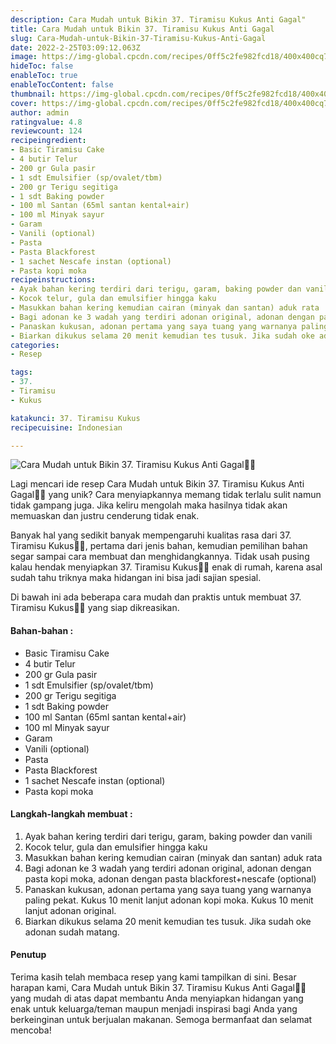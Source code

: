 ```yaml
---
description: Cara Mudah untuk Bikin 37. Tiramisu Kukus Anti Gagal"
title: Cara Mudah untuk Bikin 37. Tiramisu Kukus Anti Gagal
slug: Cara-Mudah-untuk-Bikin-37-Tiramisu-Kukus-Anti-Gagal
date: 2022-2-25T03:09:12.063Z
image: https://img-global.cpcdn.com/recipes/0ff5c2fe982fcd18/400x400cq70/photo.jpg
hideToc: false
enableToc: true
enableTocContent: false
thumbnail: https://img-global.cpcdn.com/recipes/0ff5c2fe982fcd18/400x400cq70/photo.jpg
cover: https://img-global.cpcdn.com/recipes/0ff5c2fe982fcd18/400x400cq70/photo.jpg
author: admin
ratingvalue: 4.8
reviewcount: 124
recipeingredient:
- Basic Tiramisu Cake
- 4 butir Telur
- 200 gr Gula pasir
- 1 sdt Emulsifier (sp/ovalet/tbm)
- 200 gr Terigu segitiga
- 1 sdt Baking powder
- 100 ml Santan (65ml santan kental+air)
- 100 ml Minyak sayur
- Garam
- Vanili (optional)
- Pasta
- Pasta Blackforest
- 1 sachet Nescafe instan (optional)
- Pasta kopi moka
recipeinstructions:
- Ayak bahan kering terdiri dari terigu, garam, baking powder dan vanili
- Kocok telur, gula dan emulsifier hingga kaku
- Masukkan bahan kering kemudian cairan (minyak dan santan) aduk rata
- Bagi adonan ke 3 wadah yang terdiri adonan original, adonan dengan pasta kopi moka, adonan dengan pasta blackforest+nescafe (optional)
- Panaskan kukusan, adonan pertama yang saya tuang yang warnanya paling pekat. Kukus 10 menit lanjut adonan kopi moka. Kukus 10 menit lanjut adonan original.
- Biarkan dikukus selama 20 menit kemudian tes tusuk. Jika sudah oke adonan sudah matang.
categories:
- Resep

tags:
- 37.
- Tiramisu
- Kukus

katakunci: 37. Tiramisu Kukus
recipecuisine: Indonesian

---
```


![Cara Mudah untuk Bikin 37. Tiramisu Kukus Anti Gagal👩‍🍳](https://img-global.cpcdn.com/recipes/0ff5c2fe982fcd18/400x400cq70/photo.jpg)

Lagi mencari ide resep Cara Mudah untuk Bikin 37. Tiramisu Kukus Anti Gagal👩‍🍳 yang unik? Cara menyiapkannya memang tidak terlalu sulit namun tidak gampang juga. Jika keliru mengolah maka hasilnya tidak akan memuaskan dan justru cenderung tidak enak.

Banyak hal yang sedikit banyak mempengaruhi kualitas rasa dari 37. Tiramisu Kukus👩‍🍳, pertama dari jenis bahan, kemudian pemilihan bahan segar sampai cara membuat dan menghidangkannya. Tidak usah pusing kalau hendak menyiapkan 37. Tiramisu Kukus👩‍🍳 enak di rumah, karena asal sudah tahu triknya maka hidangan ini bisa jadi sajian spesial.

Di bawah ini ada beberapa cara mudah dan praktis untuk membuat 37. Tiramisu Kukus👩‍🍳 yang siap dikreasikan.

<!--inarticleads1-->

#### Bahan-bahan :

- Basic Tiramisu Cake
- 4 butir Telur
- 200 gr Gula pasir
- 1 sdt Emulsifier (sp/ovalet/tbm)
- 200 gr Terigu segitiga
- 1 sdt Baking powder
- 100 ml Santan (65ml santan kental+air)
- 100 ml Minyak sayur
- Garam
- Vanili (optional)
- Pasta
- Pasta Blackforest
- 1 sachet Nescafe instan (optional)
- Pasta kopi moka

<!--inarticleads2-->

#### Langkah-langkah membuat :

1. Ayak bahan kering terdiri dari terigu, garam, baking powder dan vanili
1. Kocok telur, gula dan emulsifier hingga kaku
1. Masukkan bahan kering kemudian cairan (minyak dan santan) aduk rata
1. Bagi adonan ke 3 wadah yang terdiri adonan original, adonan dengan pasta kopi moka, adonan dengan pasta blackforest+nescafe (optional)
1. Panaskan kukusan, adonan pertama yang saya tuang yang warnanya paling pekat. Kukus 10 menit lanjut adonan kopi moka. Kukus 10 menit lanjut adonan original.
1. Biarkan dikukus selama 20 menit kemudian tes tusuk. Jika sudah oke adonan sudah matang.

#### Penutup

Terima kasih telah membaca resep yang kami tampilkan di sini. Besar harapan kami, Cara Mudah untuk Bikin 37. Tiramisu Kukus Anti Gagal👩‍🍳 yang mudah di atas dapat membantu Anda menyiapkan hidangan yang enak untuk keluarga/teman maupun menjadi inspirasi bagi Anda yang berkeinginan untuk berjualan makanan. Semoga bermanfaat dan selamat mencoba!